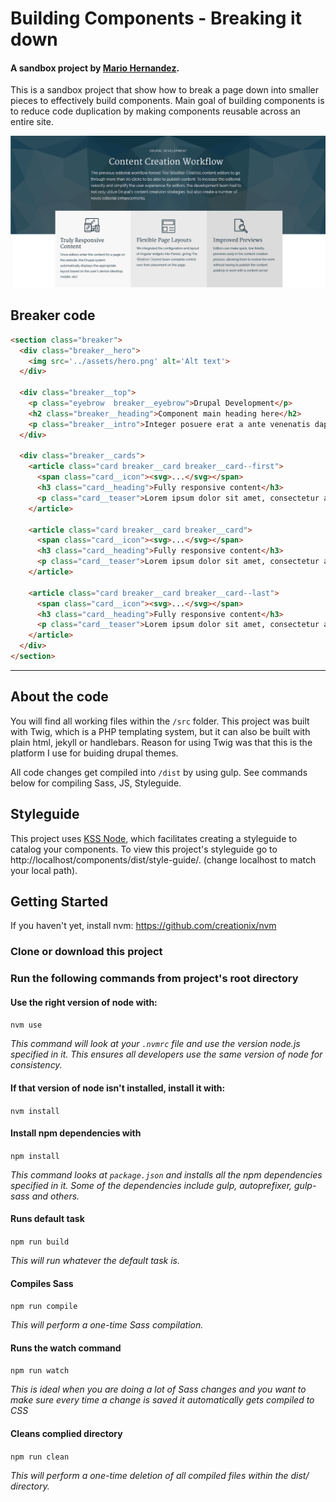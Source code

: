 # Building Components - Breaking it down
#### A sandbox project by [Mario Hernandez](http://mariohernandez.io).

This is a sandbox project that show how to break a page down into smaller pieces to
effectively build components.  Main goal of building components is to reduce code duplication by making components reusable across an entire site.

![Building Components](/dist/assets/components.png "Building Components")


## Breaker code
```html
<section class="breaker">
  <div class="breaker__hero">
    <img src='../assets/hero.png' alt='Alt text'>
  </div>

  <div class="breaker__top">
    <p class="eyebrow  breaker__eyebrow">Drupal Development</p>
    <h2 class="breaker__heading">Component main heading here</h2>
    <p class="breaker__intro">Integer posuere erat a ante venenatis dapibus posuere velit aliquet. Aenean lacinia bibendum nulla sed consectetur. Cras mattis consectetur purus sit amet fermentum.</p>
  </div>

  <div class="breaker__cards">
    <article class="card breaker__card breaker__card--first">
      <span class="card__icon"><svg>...</svg></span>
      <h3 class="card__heading">Fully responsive content</h3>
      <p class="card__teaser">Lorem ipsum dolor sit amet, consectetur adipiscing elit. Vivamus sagittis lacus vel augue laoreet rutrum faucibus dolor auctor.</p>
    </article>

    <article class="card breaker__card breaker__card">
      <span class="card__icon"><svg>...</svg></span>
      <h3 class="card__heading">Fully responsive content</h3>
      <p class="card__teaser">Lorem ipsum dolor sit amet, consectetur adipiscing elit. Vivamus sagittis lacus vel augue laoreet rutrum faucibus dolor auctor.</p>
    </article>

    <article class="card breaker__card breaker__card--last">
      <span class="card__icon"><svg>...</svg></span>
      <h3 class="card__heading">Fully responsive content</h3>
      <p class="card__teaser">Lorem ipsum dolor sit amet, consectetur adipiscing elit. Vivamus sagittis lacus vel augue laoreet rutrum faucibus dolor auctor.</p>
    </article>
  </div>
</section>
```
---
## About the code
You will find all working files within the `/src` folder.  This project was built with Twig, which is a PHP templating system, but it can also be built with plain html, jekyll or handlebars.  Reason for using Twig was that this is the platform I use for buiding drupal themes.

All code changes get compiled into `/dist` by using gulp.  See commands below for compiling Sass, JS, Styleguide.

## Styleguide
This project uses [KSS Node](https://github.com/kss-node/kss-node), which facilitates creating a styleguide to catalog your components.  To view this project's styleguide go to http://localhost/components/dist/style-guide/. (change localhost to match your local path).

## Getting Started
If you haven't yet, install nvm:
https://github.com/creationix/nvm

### Clone or download this project

### Run the following commands from project's root directory

#### Use the right version of node with:
`nvm use`

_This command will look at your `.nvmrc` file and use the version node.js specified in it. This ensures all developers use the same version of node for consistency._

#### If that version of node isn't installed, install it with:
`nvm install`

#### Install npm dependencies with
`npm install`

_This command looks at `package.json` and installs all the npm dependencies specified in it.  Some of the dependencies include gulp, autoprefixer, gulp-sass and others._

#### Runs default task
`npm run build`

_This will run whatever the default task is._

#### Compiles Sass
`npm run compile`

_This will perform a one-time Sass compilation._

#### Runs the watch command
`npm run watch`

_This is ideal when you are doing a lot of Sass changes and you want to make sure every time a change is saved it automatically gets compiled to CSS_

#### Cleans complied directory
`npm run clean`

_This will perform a one-time deletion of all compiled files within the dist/ directory._
